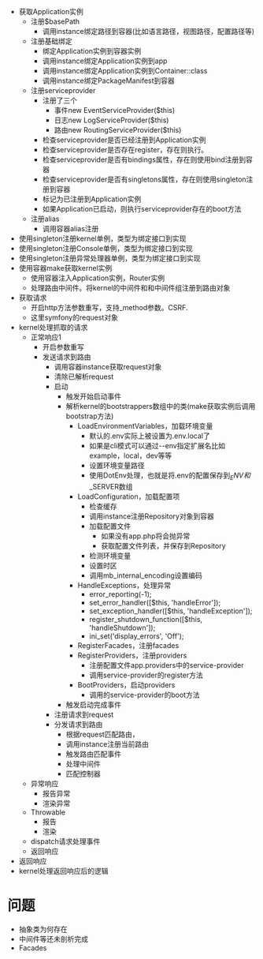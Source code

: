 - 获取Application实例
    - 注册$basePath
        - 调用instance绑定路径到容器(比如语言路径，视图路径，配置路径等)
    - 注册基础绑定
        - 绑定Application实例到容器实例
        - 调用instance绑定Application实例到app
        - 调用instance绑定Application实例到Container::class
        - 调用instance绑定PackageManifest到容器
    - 注册serviceprovider
        - 注册了三个
            - 事件new EventServiceProvider($this)
            - 日志new LogServiceProvider($this)
            - 路由new RoutingServiceProvider($this)
        - 检查serviceprovider是否已经注册到Application实例
        - 检查serviceprovider是否存在register，存在则执行。
        - 检查serviceprovider是否有bindings属性，存在则使用bind注册到容器
        - 检查serviceprovider是否有singletons属性，存在则使用singleton注册到容器
        - 标记为已注册到Application实例
        - 如果Application已启动，则执行serviceprovider存在的boot方法
    - 注册alias
        - 调用容器alias注册
- 使用singleton注册kernel单例，类型为绑定接口到实现
- 使用singleton注册Console单例，类型为绑定接口到实现
- 使用singleton注册异常处理器单例，类型为绑定接口到实现
- 使用容器make获取kernel实例
    - 使用容器注入Application实例，Router实例
    - 处理路由中间件。将kernel的中间件和和中间件组注册到路由对象
- 获取请求
    - 开启http方法参数重写，支持_method参数。CSRF.
    - 这里symfony的request对象
- kernel处理抓取的请求
    - 正常响应1
        - 开启参数重写
        - 发送请求到路由
            - 调用容器instance获取request对象
            - 清除已解析request
            - 启动
                - 触发开始启动事件
                - 解析kernel的bootstrappers数组中的类(make获取实例后调用bootstrap方法)
                    - LoadEnvironmentVariables，加载环境变量
                        - 默认的.env实际上被设置为.env.local了
                        - 如果是cli模式可以通过--env指定扩展名比如example，local，dev等等
                        - 设置环境变量路径
                        - 使用DotEnv处理，也就是将.env的配置保存到$_ENV和$_SERVER数组
                    - LoadConfiguration，加载配置项
                        - 检查缓存
                        - 调用instance注册Repository对象到容器
                        - 加载配置文件
                            - 如果没有app.php将会抛异常
                            - 获取配置文件列表，并保存到Repository
                        - 检测环境变量
                        - 设置时区
                        - 调用mb_internal_encoding设置编码
                    - HandleExceptions，处理异常
                        - error_reporting(-1);
                        - set_error_handler([$this, 'handleError']);
                        - set_exception_handler([$this, 'handleException']);
                        - register_shutdown_function([$this, 'handleShutdown']);
                        - ini_set('display_errors', 'Off');
                    - RegisterFacades，注册facades
                    - RegisterProviders，注册providers
                        - 注册配置文件app.providers中的service-provider
                        - 调用service-provider的register方法
                    - BootProviders，启动providers
                        - 调用的service-provider的boot方法
                - 触发启动完成事件
            - 注册请求到request
            - 分发请求到路由
                - 根据request匹配路由，
                - 调用instance注册当前路由
                - 触发路由匹配事件
                - 处理中间件
                - 匹配控制器
    - 异常响应
        - 报告异常
        - 渲染异常
    - Throwable
        - 报告
        - 渲染
    - dispatch请求处理事件
    - 返回响应
- 返回响应
- kernel处理返回响应后的逻辑
# 问题
- 抽象类为何存在
- 中间件等还未剖析完成
- Facades
